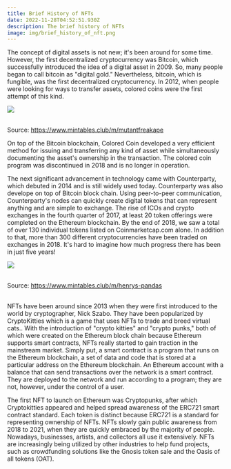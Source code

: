 ```yaml
---
title: Brief History of NFTs
date: 2022-11-28T04:52:51.930Z
description: The brief history of NFTs
image: img/brief_history_of_nft.png
---
```

The concept of digital assets is not new; it's been around for some time. However, the first decentralized cryptocurrency was Bitcoin, which successfully introduced the idea of a digital asset in 2009. So, many people began to call bitcoin as "digital gold." Nevertheless, bitcoin, which is fungible, was the first decentralized cryptocurrency. In 2012, when people were looking for ways to transfer assets, colored coins were the first attempt of this kind. ﻿

![](https://cdn.rightclicksaveas.me/aq3rvzhw55l85k09g2dx4h8m5fpq)

﻿\
Source: <https://www.mintables.club/m/mutantfreakape>

On top of the Bitcoin blockchain, Colored Coin developed a very efficient method for issuing and transferring any kind of asset while simultaneously documenting the asset's ownership in the transaction. The colored coin program was discontinued in 2018 and is no longer in operation. ​​​

The next significant advancement in technology came with Counterparty, which debuted in 2014 and is still widely used today. Counterparty was also develope on top of Bitcoin block chain. Using peer-to-peer communication, Counterparty's nodes can quickly create digital tokens that can represent anything and are simple to exchange. The rise of ICOs and crypto exchanges in the fourth quarter of 2017, at least 20 token offerings were completed on the Ethereum blockchain. By the end of 2018, we saw a total of over 130 individual tokens listed on Coinmarketcap.com alone. In addition to that, more than 300 different cryptocurrencies have been traded on exchanges in 2018. It's hard to imagine how much progress there has been in just five years!

![](https://cdn.rightclicksaveas.me/bgv9ue6u6n40g2bap4vwr4al3di4)

﻿\
Source: <https://www.mintables.club/m/henrys-pandas>

\
NFTs have been around since 2013 when they were first introduced to the world by cryptographer, Nick Szabo. They have been popularized by CryptoKitties which is a game that uses NFTs to trade and breed virtual cats.. With the introduction of "crypto kitties" and "crypto punks," both of which were created on the Ethereum block chain because Ethereum supports smart contracts, NFTs really started to gain traction in the mainstream market. Simply put, a smart contract is a program that runs on the Ethereum blockchain, a set of data and code that is stored at a particular address on the Ethereum blockchain. An Ethereum account with a balance that can send transactions over the network is a smart contract. They are deployed to the network and run according to a program; they are not, however, under the control of a user.  

The first NFT to launch on Ethereum was Cryptopunks, after which Cryptokitties appeared and helped spread awareness of the ERC721 smart contract standard. Each token is distinct because ERC721 is a standard for representing ownership of NFTs. NFTs slowly gain public awareness from 2018 to 2021, when they are quickly embraced by the majority of people. Nowadays, businesses, artists, and collectors all use it extensively. ​​​NFTs are increasingly being utilized by other industries to help fund projects, such as crowdfunding solutions like the Gnosis token sale and the Oasis of all tokens (OAT).